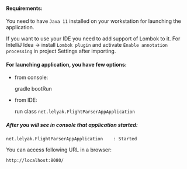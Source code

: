 #### Requirements:

You need to have `Java 11` installed on your workstation for launching the application.

If you want to use your IDE you need to add support of Lombok to it.
For IntelliJ Idea -> install `Lombok plugin` and activate `Enable annotation processing` in project Settings after importing.

#### For launching application, you have few options:

 - from console:
    
    gradle bootRun
    
 - from IDE:
 
    run class `net.lelyak.FlightParserAppApplication` 
    
    
    
##### After you will see in console that application started:

    net.lelyak.FlightParserAppApplication    : Started
    
You can access following URL in a browser:

    http://localhost:8080/    